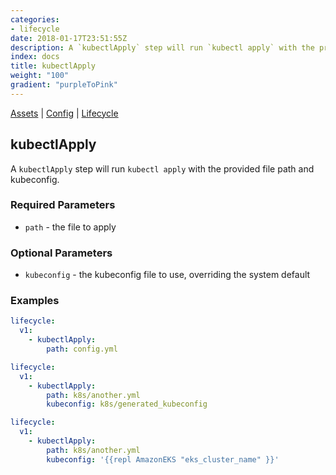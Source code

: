 ```yaml
---
categories:
- lifecycle
date: 2018-01-17T23:51:55Z
description: A `kubectlApply` step will run `kubectl apply` with the provided file path and kubeconfig.
index: docs
title: kubectlApply
weight: "100"
gradient: "purpleToPink"
---
```


[Assets](/api/ship-assets/assets) | [Config](/api/ship-config/config) | [Lifecycle](/api/ship-lifecycle/lifecycle)

## kubectlApply

A `kubectlApply` step will run `kubectl apply` with the provided file path and kubeconfig.





### Required Parameters


- `path` - the file to apply



### Optional Parameters


- `kubeconfig` - the kubeconfig file to use, overriding the system default


### Examples

```yaml
lifecycle:
  v1:
    - kubectlApply:
        path: config.yml
```

```yaml
lifecycle:
  v1:
    - kubectlApply:
        path: k8s/another.yml
        kubeconfig: k8s/generated_kubeconfig
```

```yaml
lifecycle:
  v1:
    - kubectlApply:
        path: k8s/another.yml
        kubeconfig: '{{repl AmazonEKS "eks_cluster_name" }}'
```
